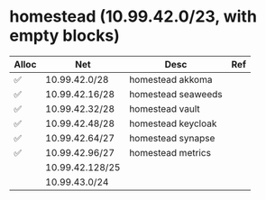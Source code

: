 # homestead (10.99.42.0/23, with empty blocks)

[//]: # (Generated by atfutil, DO NOT EDIT)

|Alloc|Net|Desc|Ref|
|-|-|-|-|
|✅|10.99.42.0/28|homestead akkoma||
|✅|10.99.42.16/28|homestead seaweeds||
|✅|10.99.42.32/28|homestead vault||
|✅|10.99.42.48/28|homestead keycloak||
|✅|10.99.42.64/27|homestead synapse||
|✅|10.99.42.96/27|homestead metrics||
||10.99.42.128/25|||
||10.99.43.0/24|||
